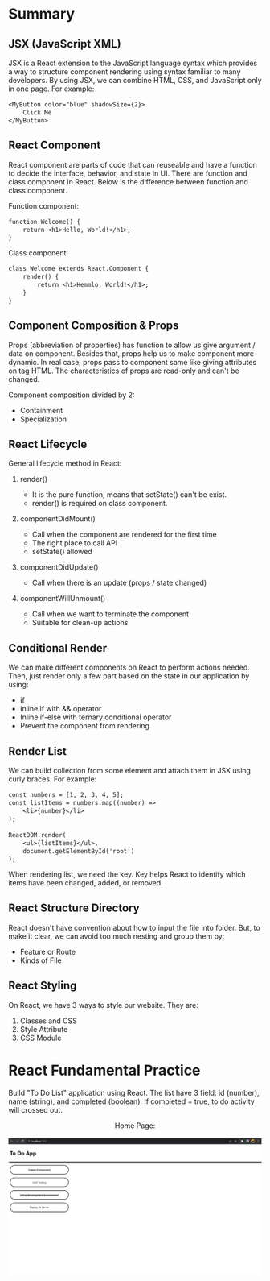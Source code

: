 # Summary

## JSX (JavaScript XML)

JSX is a React extension to the JavaScript language syntax which provides a way to structure component rendering using syntax familiar to many developers. By using JSX, we can combine HTML, CSS, and JavaScript only in one page. For example:

```
<MyButton color="blue" shadowSize={2}>
    Click Me
</MyButton>
```

## React Component

React component are parts of code that can reuseable and have a function to decide the interface, behavior, and state in UI. There are function and class component in React. Below is the difference between function and class component.

Function component:

```
function Welcome() {
    return <h1>Hello, World!</h1>;
}
```

Class component:

```
class Welcome extends React.Component {
    render() {
        return <h1>Hemmlo, World!</h1>;
    }
}
```

## Component Composition & Props

Props (abbreviation of properties) has function to allow us give argument / data on component. Besides that, props help us to make component more dynamic. In real case, props pass to component same like giving attributes on tag HTML. The characteristics of props are read-only and can't be changed.

Component composition divided by 2:

- Containment
- Specialization

## React Lifecycle

General lifecycle method in React:

1. render()

   - It is the pure function, means that setState() can't be exist.
   - render() is required on class component.

2. componentDidMount()

   - Call when the component are rendered for the first time
   - The right place to call API
   - setState() allowed

3. componentDidUpdate()

   - Call when there is an update (props / state changed)

4. componentWillUnmount()

   - Call when we want to terminate the component
   - Suitable for clean-up actions

## Conditional Render

We can make different components on React to perform actions needed. Then, just render only a few part based on the state in our application by using:

- if
- inline if with && operator
- Inline if-else with ternary conditional operator
- Prevent the component from rendering

## Render List

We can build collection from some element and attach them in JSX using curly braces. For example:

```
const numbers = [1, 2, 3, 4, 5];
const listItems = numbers.map((number) =>
    <li>{number}</li>
);

ReactDOM.render(
    <ul>{listItems}</ul>,
    document.getElementById('root')
);
```

When rendering list, we need the key. Key helps React to identify which items have been changed, added, or removed.

## React Structure Directory

React doesn't have convention about how to input the file into folder. But, to make it clear, we can avoid too much nesting and group them by:

- Feature or Route
- Kinds of File

## React Styling

On React, we have 3 ways to style our website. They are:

1. Classes and CSS
2. Style Attribute
3. CSS Module

# React Fundamental Practice

Build "To Do List" application using React. The list have 3 field: id (number), name (string), and completed (boolean). If completed = true, to do activity will crossed out.

<p align="center">
    Home Page:
    <br><br>
    <img src="./screenshots/HomePage.png" alt="ToDoApp: Home" width="1000"/>
</p>
